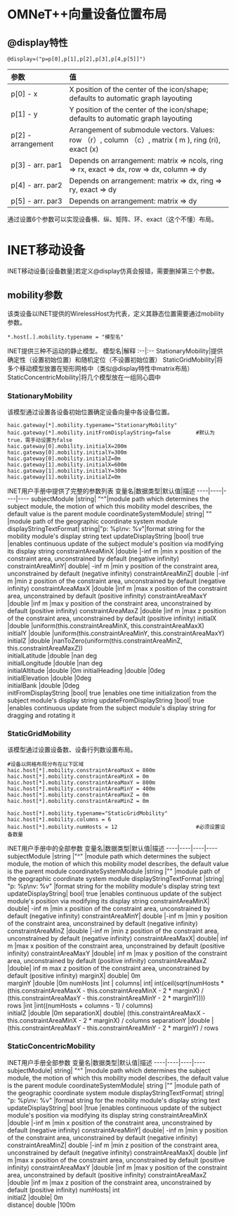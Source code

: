 # OMNeT++向量设备位置布局
## @display特性
```NED
@display=("p=p[0],p[1],p[2],p[3],p[4,p[5]]")
 ```
 参数 |值
:----|:----
p[0] - x							|X position of the center of the icon/shape; defaults to automatic graph layouting
p[1] - y							|Y position of the center of the icon/shape; defaults to automatic graph layouting
p[2] - arrangement		|Arrangement of submodule vectors. Values: row （r）, column （c）, matrix ( m ), ring (ri), exact (x)
p[3] - arr. par1				|Depends on arrangement: matrix => ncols, ring => rx, exact => dx, row => dx, column => dy
p[4] - arr. par2				|Depends on arrangement: matrix => dx, ring => ry, exact => dy
p[5] - arr. par3				|Depends on arrangement: matrix => dy

通过设置6个参数可以实现设备横、纵、矩阵、环、exact（这个不懂）布局。
# INET移动设备
INET移动设备[设备数量]若定义@display仿真会报错，需要删掉第三个参数。
## mobility参数
该类设备以INET提供的WirelessHost为代表，定义其静态位置需要通过mobility参数。
```NED
*.host[.].mobility.typename = "模型名"
```
INET提供三种不运动的静止模型。
模型名|解释
:--|:--
StationaryMobility|提供确定性（设置初始位置）和随机定位（不设置初始位置）
StaticGridMobility|将多个移动模型放置在矩形网格中（类似@display特性中matrix布局）
StaticConcentricMobility|将几个模型放在一组同心圆中

### StationaryMobility
该模型通过设置各设备初始位置确定设备向量中各设备位置。
```
haic.gateway[*].mobility.typename="StationaryMobility"
haic.gateway[*].mobility.initFromDisplayString=false		#默认为true，需手动设置为false
haic.gateway[0].mobility.initialX=200m
haic.gateway[0].mobility.initialY=300m
haic.gateway[0].mobility.initialZ=0m
haic.gateway[1].mobility.initialX=600m
haic.gateway[1].mobility.initialY=300m
haic.gateway[1].mobility.initialZ=0m
```
INET用户手册中提供了完整的参数列表
变量名|数据类型|默认值|描述
----|----|----|----
subjectModule	|string|	"^"|module path which determines the subject module, the motion of which this mobility model describes, the default value is the parent module
coordinateSystemModule|	string|	""	|module path of the geographic coordinate system module
displayStringTextFormat|	string|"p: %p\nv: %v"|format string for the mobility module's display string text
updateDisplayString	|bool|	true	|enables continuous update of the subject module's position via modifying its display string
constraintAreaMinX	|double	|-inf m	|min x position of the constraint area, unconstrained by default (negative infinity)
constraintAreaMinY|	double|	-inf m	|min y position of the constraint area, unconstrained by default (negative infinity)
constraintAreaMinZ|	double	|-inf m	|min z position of the constraint area, unconstrained by default (negative infinity)
constraintAreaMaxX	|double	|inf m	|max x position of the constraint area, unconstrained by default (positive infinity)
constraintAreaMaxY	|double	|inf m	|max y position of the constraint area, unconstrained by default (positive infinity)
constraintAreaMaxZ	|double	|inf m	|max z position of the constraint area, unconstrained by default (positive infinity)
initialX	|double	|uniform(this.constraintAreaMinX, this.constraintAreaMaxX)	
initialY	|double	|uniform(this.constraintAreaMinY, this.constraintAreaMaxY)	
initialZ	|double	|nanToZero(uniform(this.constraintAreaMinZ, this.constraintAreaMaxZ))	
initialLatitude	|double	|nan deg	
initialLongitude	|double	|nan deg	
initialAltitude	|double	|0m	
initialHeading	|double	|0deg	
initialElevation	|double	|0deg	
initialBank	|double	|0deg	
initFromDisplayString	|bool|	true	|enables one time initialization from the subject module's display string
updateFromDisplayString	|bool|	true	|enables continuous update from the subject module's display string for dragging and rotating it
### StaticGridMobility
该模型通过设置设备数、设备行列数设置布局。
```NED
#设备以网格布局分布在以下区域
haic.host[*].mobility.constraintAreaMaxX = 800m
haic.host[*].mobility.constraintAreaMinX = 0m
haic.host[*].mobility.constraintAreaMaxY = 800m
haic.host[*].mobility.constraintAreaMinY = 400m
haic.host[*].mobility.constraintAreaMaxZ = 0m
haic.host[*].mobility.constraintAreaMinZ = 0m

haic.host[*].mobility.typename="StaticGridMobility"
haic.host[*].mobility.columns = 6
haic.host[*].mobility.numHosts = 12							#必须设置设备数量
```

INET用户手册中的全部参数
变量名|数据类型|默认值|描述
----|----|----|----
subjectModule	|string	|"^"	|module path which determines the subject module, the motion of which this mobility model describes, the default value is the parent module
coordinateSystemModule	|string	|""	|module path of the geographic coordinate system module
displayStringTextFormat	|string|	"p: %p\nv: %v"	|format string for the mobility module's display string text
updateDisplayString|	bool|	true	|enables continuous update of the subject module's position via modifying its display string
constraintAreaMinX|	double|	-inf m	|min x position of the constraint area, unconstrained by default (negative infinity)
constraintAreaMinY|	double	|-inf m	|min y position of the constraint area, unconstrained by default (negative infinity)
constraintAreaMinZ	|double	|-inf m	|min z position of the constraint area, unconstrained by default (negative infinity)
constraintAreaMaxX|	double|	inf m	|max x position of the constraint area, unconstrained by default (positive infinity)
constraintAreaMaxY	|double|	inf m	|max y position of the constraint area, unconstrained by default (positive infinity)
constraintAreaMaxZ	|double|	inf m	max z position of the constraint area, unconstrained by default (positive infinity)
marginX|	double|	0m	
marginY	|double	|0m	
numHosts	|int		|
columns|	int|	int(ceil(sqrt(numHosts * (this.constraintAreaMaxX - this.constraintAreaMinX - 2 * marginX) / (this.constraintAreaMaxY - this.constraintAreaMinY - 2 * marginY))))	
rows	|int	|int((numHosts + columns - 1) / columns)	
initialZ	|double	|0m	
separationX|	double|	(this.constraintAreaMaxX - this.constraintAreaMinX - 2 * marginX) / columns	
separationY	|double	|(this.constraintAreaMaxY - this.constraintAreaMinY - 2 * marginY) / rows
### StaticConcentricMobility
INET用户手册全部参数
 变量名|数据类型|默认值|描述
----|----|----|----
subjectModule|	string|	"^"	|module path which determines the subject module, the motion of which this mobility model describes, the default value is the parent module
coordinateSystemModule|	string	|""	|module path of the geographic coordinate system module
displayStringTextFormat|	string|	"p: %p\nv: %v"	|format string for the mobility module's display string text
updateDisplayString|	bool	|true	|enables continuous update of the subject module's position via modifying its display string
constraintAreaMinX	|double	|-inf m	|min x position of the constraint area, unconstrained by default (negative infinity)
constraintAreaMinY|	double|	-inf m	|min y position of the constraint area, unconstrained by default (negative infinity)
constraintAreaMinZ|	double	|-inf m	|min z position of the constraint area, unconstrained by default (negative infinity)
constraintAreaMaxX|	double	|inf m	|max x position of the constraint area, unconstrained by default (positive infinity)
constraintAreaMaxY	|double	|inf m	|max y position of the constraint area, unconstrained by default (positive infinity)
constraintAreaMaxZ	|double	|inf m	|max z position of the constraint area, unconstrained by default (positive infinity)
numHosts|	int		
initialZ	|double|	0m	
distance|	double	|100m	